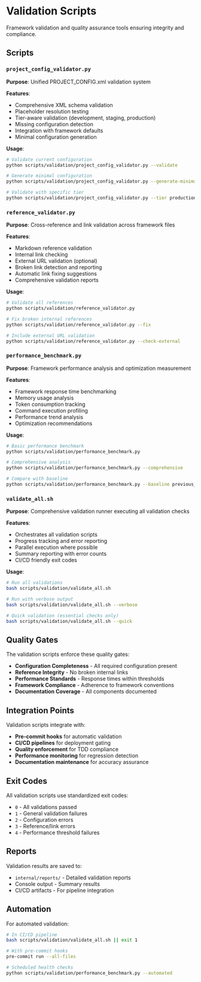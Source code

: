 # Validation Scripts

Framework validation and quality assurance tools ensuring integrity and compliance.

## Scripts

### `project_config_validator.py`
**Purpose**: Unified PROJECT_CONFIG.xml validation system

**Features**:
- Comprehensive XML schema validation
- Placeholder resolution testing
- Tier-aware validation (development, staging, production)
- Missing configuration detection
- Integration with framework defaults
- Minimal configuration generation

**Usage**:
```bash
# Validate current configuration
python scripts/validation/project_config_validator.py --validate

# Generate minimal configuration
python scripts/validation/project_config_validator.py --generate-minimal

# Validate with specific tier
python scripts/validation/project_config_validator.py --tier production --validate
```

### `reference_validator.py`
**Purpose**: Cross-reference and link validation across framework files

**Features**:
- Markdown reference validation
- Internal link checking
- External URL validation (optional)
- Broken link detection and reporting
- Automatic link fixing suggestions
- Comprehensive validation reports

**Usage**:
```bash
# Validate all references
python scripts/validation/reference_validator.py

# Fix broken internal references
python scripts/validation/reference_validator.py --fix

# Include external URL validation
python scripts/validation/reference_validator.py --check-external
```

### `performance_benchmark.py`
**Purpose**: Framework performance analysis and optimization measurement

**Features**:
- Framework response time benchmarking
- Memory usage analysis
- Token consumption tracking
- Command execution profiling
- Performance trend analysis
- Optimization recommendations

**Usage**:
```bash
# Basic performance benchmark
python scripts/validation/performance_benchmark.py

# Comprehensive analysis
python scripts/validation/performance_benchmark.py --comprehensive

# Compare with baseline
python scripts/validation/performance_benchmark.py --baseline previous_results.json
```

### `validate_all.sh`
**Purpose**: Comprehensive validation runner executing all validation checks

**Features**:
- Orchestrates all validation scripts
- Progress tracking and error reporting
- Parallel execution where possible
- Summary reporting with error counts
- CI/CD friendly exit codes

**Usage**:
```bash
# Run all validations
bash scripts/validation/validate_all.sh

# Run with verbose output
bash scripts/validation/validate_all.sh --verbose

# Quick validation (essential checks only)
bash scripts/validation/validate_all.sh --quick
```

## Quality Gates

The validation scripts enforce these quality gates:
- **Configuration Completeness** - All required configuration present
- **Reference Integrity** - No broken internal links
- **Performance Standards** - Response times within thresholds
- **Framework Compliance** - Adherence to framework conventions
- **Documentation Coverage** - All components documented

## Integration Points

Validation scripts integrate with:
- **Pre-commit hooks** for automatic validation
- **CI/CD pipelines** for deployment gating
- **Quality enforcement** for TDD compliance
- **Performance monitoring** for regression detection
- **Documentation maintenance** for accuracy assurance

## Exit Codes

All validation scripts use standardized exit codes:
- `0` - All validations passed
- `1` - General validation failures
- `2` - Configuration errors
- `3` - Reference/link errors
- `4` - Performance threshold failures

## Reports

Validation results are saved to:
- `internal/reports/` - Detailed validation reports
- Console output - Summary results
- CI/CD artifacts - For pipeline integration

## Automation

For automated validation:
```bash
# In CI/CD pipeline
bash scripts/validation/validate_all.sh || exit 1

# With pre-commit hooks
pre-commit run --all-files

# Scheduled health checks
python scripts/validation/performance_benchmark.py --automated
```